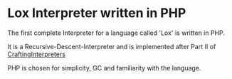 # Lox Interpreter written in PHP

The first complete Interpreter for a language called 'Lox' is written in PHP.

It is a Recursive-Descent-Interpreter and is implemented after Part II of [CraftingInterpreters](https://craftinginterpreters.com/a-tree-walk-interpreter.html)

PHP is chosen for simplicity, GC and familiarity with the language.

